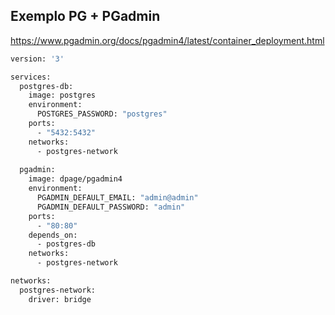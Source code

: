 Exemplo PG + PGadmin
--------------------
https://www.pgadmin.org/docs/pgadmin4/latest/container_deployment.html


```dockerfile
version: '3'

services:
  postgres-db:
    image: postgres
    environment:
      POSTGRES_PASSWORD: "postgres"
    ports:
      - "5432:5432"
    networks:
      - postgres-network
      
  pgadmin:
    image: dpage/pgadmin4
    environment:
      PGADMIN_DEFAULT_EMAIL: "admin@admin"
      PGADMIN_DEFAULT_PASSWORD: "admin"
    ports:
      - "80:80"
    depends_on:
      - postgres-db
    networks:
      - postgres-network

networks: 
  postgres-network:
    driver: bridge
```                      
